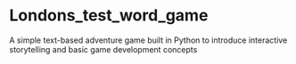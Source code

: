 # Londons_test_word_game
A simple text-based adventure game built in Python to introduce interactive storytelling and basic game development concepts
